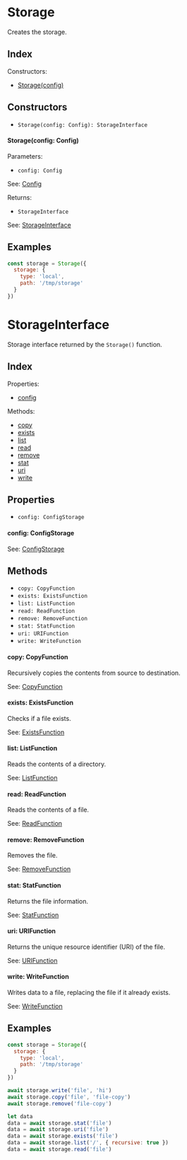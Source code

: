 
# Storage


Creates the storage.

## Index


Constructors:

- [Storage(config)](#storageconfig-config)




## Constructors

- `Storage(config: Config): StorageInterface`


#### Storage(config: Config)

Parameters:

- `config: Config`

See: [Config](Config.md)

Returns:

- `StorageInterface`

See: [StorageInterface](StorageInterface.md)

## Examples

```js
const storage = Storage({
  storage: {
    type: 'local',
    path: '/tmp/storage'
  }
})
```

# StorageInterface


Storage interface returned by the `Storage()` function.

## Index



Properties:

- [config](#config-configstorage)


Methods:

- [copy](#copy)
- [exists](#exists)
- [list](#list)
- [read](#read)
- [remove](#remove)
- [stat](#stat)
- [uri](#uri)
- [write](#write)


## Properties

- `config: ConfigStorage`


#### config: ConfigStorage



See: [ConfigStorage](ConfigStorage.md)




## Methods

- `copy: CopyFunction`
- `exists: ExistsFunction`
- `list: ListFunction`
- `read: ReadFunction`
- `remove: RemoveFunction`
- `stat: StatFunction`
- `uri: URIFunction`
- `write: WriteFunction`


#### copy: CopyFunction

Recursively copies the contents from source to destination.

See: [CopyFunction](CopyFunction.md)




#### exists: ExistsFunction

Checks if a file exists.

See: [ExistsFunction](ExistsFunction.md)




#### list: ListFunction

Reads the contents of a directory.

See: [ListFunction](ListFunction.md)




#### read: ReadFunction

Reads the contents of a file.

See: [ReadFunction](ReadFunction.md)




#### remove: RemoveFunction

Removes the file.

See: [RemoveFunction](RemoveFunction.md)




#### stat: StatFunction

Returns the file information.

See: [StatFunction](StatFunction.md)




#### uri: URIFunction

Returns the unique resource identifier (URI) of the file.

See: [URIFunction](URIFunction.md)




#### write: WriteFunction

Writes data to a file, replacing the file if it already exists.

See: [WriteFunction](WriteFunction.md)



## Examples

```js
const storage = Storage({
  storage: {
    type: 'local',
    path: '/tmp/storage'
  }
})

await storage.write('file', 'hi')
await storage.copy('file', 'file-copy')
await storage.remove('file-copy')

let data
data = await storage.stat('file')
data = await storage.uri('file')
data = await storage.exists('file')
data = await storage.list('/', { recursive: true })
data = await storage.read('file')
```